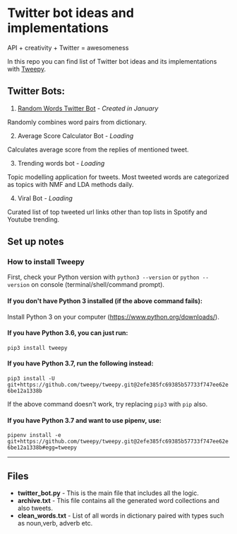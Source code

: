 # Twitter bot ideas and implementations

API + creativity + Twitter = awesomeness

In this repo you can find list of Twitter bot ideas and its implementations with [Tweepy](https://www.tweepy.org/).

## Twitter Bots:

1. [Random Words Twitter Bot](https://twitter.com/kelimebot) - *Created in January*

Randomly combines word pairs from dictionary.

2. Average Score Calculator Bot - *Loading*

Calculates average score from the replies of mentioned tweet.

3. Trending words bot - *Loading*

Topic modelling application for tweets. Most tweeted words are categorized as topics with NMF and LDA methods daily.

4. Viral Bot - *Loading*

Curated list of top tweeted url links other than top lists in Spotify and Youtube trending.

## Set up notes

### How to install Tweepy

First, check your Python version with ``python3 --version`` or ``python --version`` on console (terminal/shell/command prompt).

#### If you don't have Python 3 installed (if the above command fails):

Install Python 3 on your computer (https://www.python.org/downloads/).

#### If you have Python 3.6, you can just run:

``pip3 install tweepy``

#### If you have Python 3.7, run the following instead:

``pip3 install -U git+https://github.com/tweepy/tweepy.git@2efe385fc69385b57733f747ee62e6be12a1338b``

If the above command doesn't work, try replacing ``pip3`` with ``pip`` also.

#### If you have Python 3.7 and want to use pipenv, use:

``pipenv install -e git+https://github.com/tweepy/tweepy.git@2efe385fc69385b57733f747ee62e6be12a1338b#egg=tweepy``

---

## Files
- **twitter_bot.py** - This is the main file that includes all the logic.
- **archive.txt** - This file contains all the generated word collections and also tweets.
- **clean_words.txt** - List of all words in dictionary paired with types such as noun,verb, adverb etc.